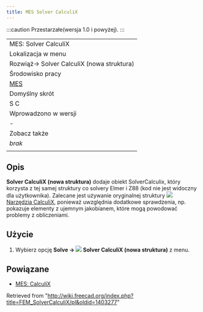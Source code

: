 ```yaml
---
title: MES Solver CalculiX
---
```


:::caution
Przestarzałe(wersja 1.0 i powyżej).
:::

|                                             |
| ------------------------------------------- |
| MES: Solver CalculiX                        |
| Lokalizacja w menu                          |
| Rozwiąż→ Solver CalculiX (nowa struktura)   |
| Środowisko pracy                            |
| [MES](/FEM_Workbench/pl "FEM Workbench/pl") |
| Domyślny skrót                              |
| S C                                         |
| Wprowadzono w wersji                        |
| -                                           |
| Zobacz także                                |
| _brak_                                      |
|                                             |

## Opis

**Solver CalculiX (nowa struktura)** dodaje obiekt SolverCalculix, który korzysta z tej samej struktury co solvery Elmer i Z88 (kod nie jest widoczny dla użytkownika). Zalecane jest używanie oryginalnej struktury ![](/images/FEM_SolverCalculixCxxtools.svg) [Narzędzia CalculiX](/FEM_SolverCalculixCxxtools/pl "FEM SolverCalculixCxxtools/pl"), ponieważ uwzględnia dodatkowe sprawdzenia, np. pokazuje elementy z ujemnym jakobianem, które mogą powodować problemy z obliczeniami.

## Użycie

1. Wybierz opcję **Solve → ![](/images/FEM_SolverCalculiX.svg) Solver CalculiX (nowa struktura)** z menu.

## Powiązane

- [MESː CalculiX](/FEM_CalculiX/pl "FEM CalculiX/pl")

Retrieved from "<http://wiki.freecad.org/index.php?title=FEM_SolverCalculiX/pl&oldid=1403277>"
